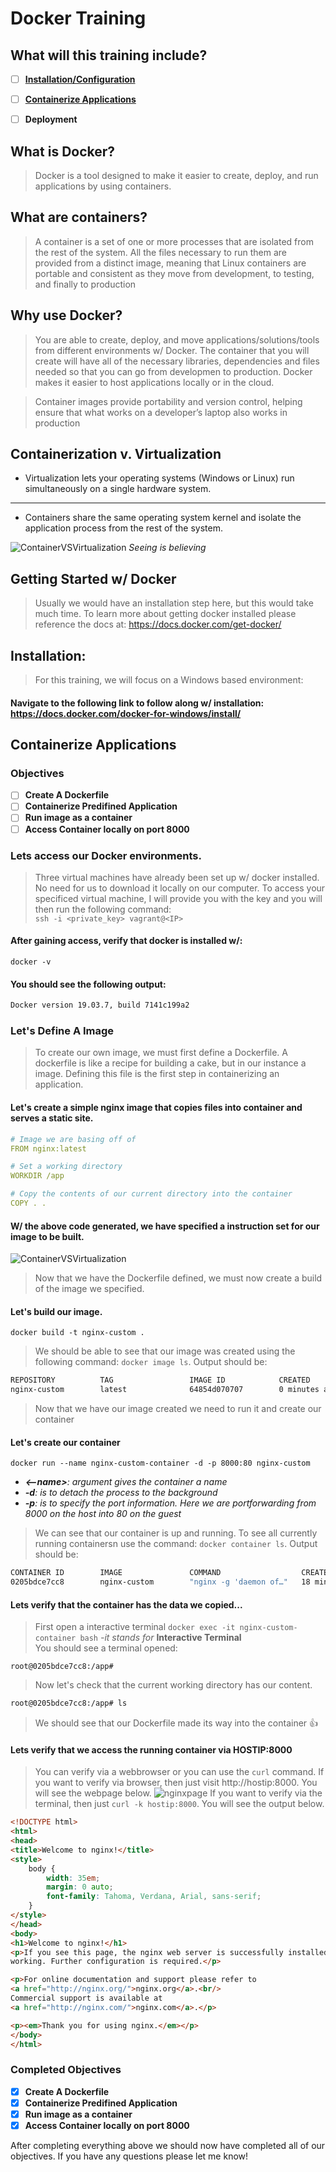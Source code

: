 # Docker Training

## What will this training include?
- [ ]	[**Installation/Configuration**](#installation)
- [ ]	[**Containerize Applications**](#containerize-applications)
- [ ]	**Deployment**


## What is Docker?
> Docker is a tool designed to make it easier to create, deploy, and run applications by using containers.

## What are containers?
> A container is a set of one or more processes that are isolated from the rest of the system. All the files necessary to run them are provided from a distinct image, meaning that Linux containers are portable and consistent as they move from development, to testing, and finally to production

## Why use Docker?
> You are able to create, deploy, and move applications/solutions/tools from different environments w/ Docker. The container that you will create will have all of the necessary libraries, dependencies and files needed so that you can go from developmen to production. Docker makes it easier to host applications locally or in the cloud.

> Container images provide portability and version control, helping ensure that what works on a developer’s laptop also works in production

## Containerization v. Virtualization
* Virtualization lets your operating systems (Windows or Linux) run simultaneously on a single hardware system.  
---
* Containers share the same operating system kernel and isolate the application process from the rest of the system.


![ContainerVSVirtualization](container-virtual.png)
*Seeing is believing*

## Getting Started w/ Docker
> Usually we would have an installation step here, but this would take much time. To learn more about getting docker installed please reference the docs at: https://docs.docker.com/get-docker/

## Installation:
> For this training, we will focus on a Windows based environment:
#### Navigate to the following link to follow along w/ installation: https://docs.docker.com/docker-for-windows/install/

## Containerize Applications
### Objectives
- [ ] **Create A Dockerfile**
- [ ] **Containerize Predifined Application**
- [ ] **Run image as a container**
- [ ] **Access Container locally on port 8000**

### Lets access our Docker environments.
> Three virtual machines have already been set up w/ docker installed. No need for us to download it locally on our computer. To access your specificed virtual machine, I will provide you with the key and you will then run the following command:  
`ssh -i <private_key> vagrant@<IP>`
#### After gaining access, verify that docker is installed w/:
`docker -v`
#### You should see the following output:
```bash
Docker version 19.03.7, build 7141c199a2
```
### Let's Define A Image
> To create our own image, we must first define a Dockerfile. A dockerfile is like a recipe for building a cake, but in our instance a image. Defining this file is the first step in containerizing an application.

#### Let's create a simple nginx image that copies files into container and serves a static site.
```yaml
# Image we are basing off of
FROM nginx:latest

# Set a working directory
WORKDIR /app

# Copy the contents of our current directory into the container
COPY . .
```
#### W/ the above code generated, we have specified a instruction set for our image to be built.
![ContainerVSVirtualization](docker-docs.svg)

> Now that we have the Dockerfile defined, we must now create a build of the image we specified.

#### Let's build our image.
`docker build -t nginx-custom .`

> We should be able to see that our image was created using the following command: `docker image ls`. Output should be:
```sh
REPOSITORY          TAG                 IMAGE ID            CREATED             SIZE
nginx-custom        latest              64854d070707        0 minutes ago       127MB
```
> Now that we have our image created we need to run it and create our container

#### Let's create our container
`docker run --name nginx-custom-container -d -p 8000:80 nginx-custom`
* ***<--name>**: argument gives the container a name*  
* ***-d**: is to detach the process to the background*  
* ***-p**: is to specify the port information. Here we are portforwarding from 8000 on the host into 80 on the guest*  

> We can see that our container is up and running. To see all currently running containersn use the command: `docker container ls`. Output should be:
```sh
CONTAINER ID        IMAGE               COMMAND                  CREATED             STATUS              PORTS                  NAMES
0205bdce7cc8        nginx-custom        "nginx -g 'daemon of…"   18 minutes ago      Up 18 minutes       0.0.0.0:8000->80/tcp   nginx-custom-container
```

#### Lets verify that the container has the data we copied...
> First open a interactive terminal
`docker exec -it nginx-custom-container bash`
> *-it stands for* **Interactive Terminal**  
> You should see a terminal opened:
```
root@0205bdce7cc8:/app#
```
> Now let's check that the current working directory has our content.  
```bash
root@0205bdce7cc8:/app# ls
```
> We should see that our Dockerfile made its way into the container :+1:

#### Lets verify that we access the running container via HOSTIP:8000
> You can verify via a webbrowser or you can use the `curl` command.
> If you want to verify via browser, then just visit http://hostip:8000. You will see the webpage below.
![nginxpage](nginx.png)
> If you want to verify via the terminal, then just `curl -k hostip:8000`. You will see the output below.
```html
<!DOCTYPE html>
<html>
<head>
<title>Welcome to nginx!</title>
<style>
    body {
        width: 35em;
        margin: 0 auto;
        font-family: Tahoma, Verdana, Arial, sans-serif;
    }
</style>
</head>
<body>
<h1>Welcome to nginx!</h1>
<p>If you see this page, the nginx web server is successfully installed and
working. Further configuration is required.</p>

<p>For online documentation and support please refer to
<a href="http://nginx.org/">nginx.org</a>.<br/>
Commercial support is available at
<a href="http://nginx.com/">nginx.com</a>.</p>

<p><em>Thank you for using nginx.</em></p>
</body>
</html>
```
### Completed Objectives
- [x] **Create A Dockerfile**
- [x] **Containerize Predifined Application**
- [x] **Run image as a container**
- [x] **Access Container locally on port 8000**

After completing everything above we should now have completed all of our objectives. If you have any questions please let me know!
